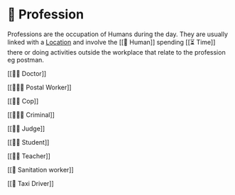 # 💼 Profession

Professions are the occupation of Humans during the day. They are usually linked
with a
[Location](https://www.notion.so/Location-acc1b1a8fa404b2e8cbba85d035f24f5?pvs=21)
and involve the [[👤 Human]] spending [[⏳ Time]] there or doing activities
outside the workplace that relate to the profession eg postman.

[[👩‍⚕️ Doctor]]

[[👮🏻‍♀️ Postal Worker]]

[[👨‍✈️ Cop]]

[[👳🏽‍♂️ Criminal]]

[[👨‍⚖️ Judge]]

[[👩‍🎓 Student]]

[[👩‍🏫 Teacher]]

[[👷 Sanitation worker]]

[[🚕 Taxi Driver]]
